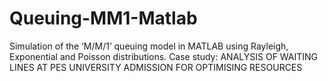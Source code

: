 # Queuing-MM1-Matlab
Simulation of the ‘M/M/1’ queuing model in MATLAB using Rayleigh, Exponential and Poisson distributions.
Case study: ANALYSIS OF WAITING LINES AT PES UNIVERSITY ADMISSION FOR OPTIMISING RESOURCES
